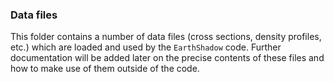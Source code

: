 ### Data files

This folder contains a number of data files (cross sections, density profiles, etc.) which are loaded and used by the `EarthShadow` code. Further documentation will be added later on the precise contents of these files and how to make use of them outside of the code.
